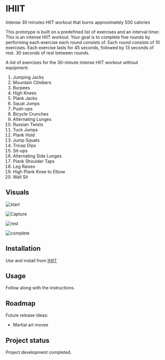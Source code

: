 # IHIIT

Intense 30 minutes HIIT workout that burns approximately 500 calories

This prototype is built on a predefined list of exercises and an interval timer.
This is an intense HIIT workout.
Your goal is to complete five rounds by performing each exercise each round consists of.
Each round consists of 10 exercises.
Each exercise lasts for 45 seconds, followed by 13 seconds of rest.
30 seconds of rest between rounds.

A list of exercises for the 30-minute intense HIIT workout without equipment:
1. Jumping Jacks
2. Mountain Climbers
3. Burpees
4. High Knees
5. Plank Jacks
6. Squat Jumps
7. Push-ups
8. Bicycle Crunches
9. Alternating Lunges
10. Russian Twists
11. Tuck Jumps
12. Plank Hold
13. Jump Squats
14. Tricep Dips
15. Sit-ups
16. Alternating Side Lunges
17. Plank Shoulder Taps
18. Leg Raises
19. High Plank Knee to Elbow
20. Wall Sit

## Visuals

![start](https://github.com/IMAD-Majid/I-HIIT/assets/137281672/f656ca0d-f2af-4670-ba0d-ec5fac516bd9)

![Capture](https://github.com/IMAD-Majid/I-HIIT/assets/137281672/7cd199bf-20ba-4d1d-b196-6039f722e2fb)

![rest](https://github.com/IMAD-Majid/I-HIIT/assets/137281672/72f36064-8968-4568-8435-6a8bac6bed62)

![complete](https://github.com/IMAD-Majid/I-HIIT/assets/137281672/6b4d6cbd-577f-43ee-8793-c606ba941ce0)

## Installation
Use and install from [IHIIT](https://ihiit.netlify.app)

## Usage
Follow along with the instructions.

## Roadmap
Future release ideas:
- Martial art moves

## Project status
Project development completed.
